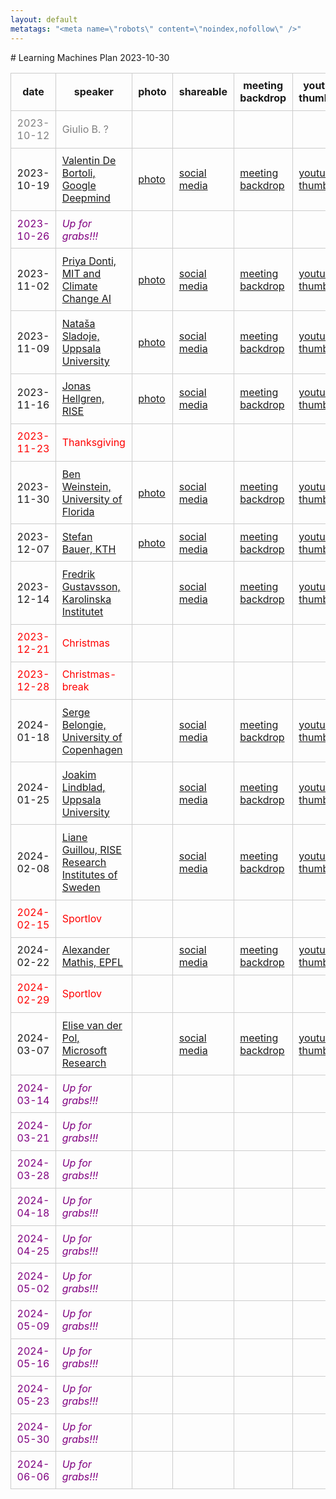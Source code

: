 ```yaml
---
layout: default
metatags: "<meta name=\"robots\" content=\"noindex,nofollow\" />"
---
```

<style type="text/css" scoped>
td, th {border: 1px solid #ccc; padding: 0.6em;}
table {border-collapse: collapse;}
</style># Learning Machines Plan 2023-10-30

| date | speaker                                   | photo | shareable | meeting backdrop | youtube thumbnail | <a title="Speaker, Title, Abstract, Bio, Photo. Strikethrough means we don't have it yet.">comment</a>        |
| ---- | ----------------------------------------- | ----- | ----- | ----- | ----- | -------------- |
| <span style="color:grey"> 2023-10-12 </span> | <span style="color:grey"> Giulio B. ? </span> | <span style="color:grey">  </span> | <span style="color:grey">  </span> | <span style="color:grey">  </span> | <span style="color:grey">  </span> | <span style="color:grey"> ?~~TABP~~ </span> |
|  2023-10-19  |  [Valentin De Bortoli, Google Deepmind](2023-10-19.md)  |  [photo](photo-valentin-de-bortoli.jpg)  |  [social media ](social-media-valentin-de-bortoli.jpg)  |  [meeting backdrop ](meeting-backdrop-valentin-de-bortoli.jpg)  |  [youtube thumbnail ](youtube-thumbnail-valentin-de-bortoli.jpg)  |  STABP  |
| <span style="color:purple"> 2023-10-26 </span> | <span style="color:purple"> *Up for grabs!!!* </span> | <span style="color:purple">  </span> | <span style="color:purple">  </span> | <span style="color:purple">  </span> | <span style="color:purple">  </span> | <span style="color:purple"> ~~STABP~~ </span> |
|  2023-11-02  |  [Priya Donti, MIT and Climate Change AI](2023-11-02.md)  |  [photo](photo-priya-donti.jpg)  |  [social media ](social-media-priya-donti.jpg)  |  [meeting backdrop ](meeting-backdrop-priya-donti.jpg)  |  [youtube thumbnail ](youtube-thumbnail-priya-donti.jpg)  |  STABP  |
|  2023-11-09  |  [Nataša Sladoje, Uppsala University](2023-11-09.md)  |  [photo](photo-natasa-sladoje.jpg)  |  [social media ](social-media-natasa-sladoje.jpg)  |  [meeting backdrop ](meeting-backdrop-natasa-sladoje.jpg)  |  [youtube thumbnail ](youtube-thumbnail-natasa-sladoje.jpg)  |  STABP  |
|  2023-11-16  |  [Jonas Hellgren, RISE](2023-11-16.md)  |  [photo](photo-jonas-hellgren.jpg)  |  [social media ](social-media-jonas-hellgren.jpg)  |  [meeting backdrop ](meeting-backdrop-jonas-hellgren.jpg)  |  [youtube thumbnail ](youtube-thumbnail-jonas-hellgren.jpg)  |  STA~~B~~P  |
| <span style="color:red"> 2023-11-23 </span> | <span style="color:red"> Thanksgiving </span> | <span style="color:red">  </span> | <span style="color:red">  </span> | <span style="color:red">  </span> | <span style="color:red">  </span> | <span style="color:red"> CANCELLED </span> |
|  2023-11-30  |  [Ben Weinstein, University of Florida](2023-11-30.md)  |  [photo](photo-ben-weinstein.jpg)  |  [social media ](social-media-ben-weinstein.jpg)  |  [meeting backdrop ](meeting-backdrop-ben-weinstein.jpg)  |  [youtube thumbnail ](youtube-thumbnail-ben-weinstein.jpg)  |  STABP  |
|  2023-12-07  |  [Stefan Bauer, KTH](2023-12-07.md)  |  [photo](photo-stefan-bauer.jpg)  |  [social media ](social-media-stefan-bauer.jpg)  |  [meeting backdrop ](meeting-backdrop-stefan-bauer.jpg)  |  [youtube thumbnail ](youtube-thumbnail-stefan-bauer.jpg)  |  S~~TAB~~P  |
|  2023-12-14  |  [Fredrik Gustavsson, Karolinska Institutet](2023-12-14.md)  |    |  [social media ](social-media-fredrik-gustavsson.jpg)  |  [meeting backdrop ](meeting-backdrop-fredrik-gustavsson.jpg)  |  [youtube thumbnail ](youtube-thumbnail-fredrik-gustavsson.jpg)  |  S~~TABP~~  |
| <span style="color:red"> 2023-12-21 </span> | <span style="color:red"> Christmas </span> | <span style="color:red">  </span> | <span style="color:red">  </span> | <span style="color:red">  </span> | <span style="color:red">  </span> | <span style="color:red"> CANCELLED </span> |
| <span style="color:red"> 2023-12-28 </span> | <span style="color:red"> Christmas-break </span> | <span style="color:red">  </span> | <span style="color:red">  </span> | <span style="color:red">  </span> | <span style="color:red">  </span> | <span style="color:red"> CANCELLED </span> |
|  2024-01-18  |  [Serge Belongie, University of Copenhagen](2024-01-18.md)  |    |  [social media ](social-media-serge-belongie.jpg)  |  [meeting backdrop ](meeting-backdrop-serge-belongie.jpg)  |  [youtube thumbnail ](youtube-thumbnail-serge-belongie.jpg)  |  STAB~~P~~  |
|  2024-01-25  |  [Joakim Lindblad, Uppsala University](2024-01-25.md)  |    |  [social media ](social-media-joakim-lindblad.jpg)  |  [meeting backdrop ](meeting-backdrop-joakim-lindblad.jpg)  |  [youtube thumbnail ](youtube-thumbnail-joakim-lindblad.jpg)  |  S~~TABP~~  |
|  2024-02-08  |  [Liane Guillou, RISE Research Institutes of Sweden](2024-02-08.md)  |    |  [social media ](social-media-liane-guillou.jpg)  |  [meeting backdrop ](meeting-backdrop-liane-guillou.jpg)  |  [youtube thumbnail ](youtube-thumbnail-liane-guillou.jpg)  |  S~~TABP~~  |
| <span style="color:red"> 2024-02-15 </span> | <span style="color:red"> Sportlov </span> | <span style="color:red">  </span> | <span style="color:red">  </span> | <span style="color:red">  </span> | <span style="color:red">  </span> | <span style="color:red"> CANCELLED </span> |
|  2024-02-22  |  [Alexander Mathis, EPFL](2024-02-22.md)  |    |  [social media ](social-media-alexander-mathis.jpg)  |  [meeting backdrop ](meeting-backdrop-alexander-mathis.jpg)  |  [youtube thumbnail ](youtube-thumbnail-alexander-mathis.jpg)  |  STAB~~P~~  |
| <span style="color:red"> 2024-02-29 </span> | <span style="color:red"> Sportlov </span> | <span style="color:red">  </span> | <span style="color:red">  </span> | <span style="color:red">  </span> | <span style="color:red">  </span> | <span style="color:red"> CANCELLED </span> |
|  2024-03-07  |  [Elise van der Pol, Microsoft Research](2024-03-07.md)  |    |  [social media ](social-media-elise-van-der-pol.jpg)  |  [meeting backdrop ](meeting-backdrop-elise-van-der-pol.jpg)  |  [youtube thumbnail ](youtube-thumbnail-elise-van-der-pol.jpg)  |  S~~TABP~~  |
| <span style="color:purple"> 2024-03-14 </span> | <span style="color:purple"> *Up for grabs!!!* </span> | <span style="color:purple">  </span> | <span style="color:purple">  </span> | <span style="color:purple">  </span> | <span style="color:purple">  </span> | <span style="color:purple"> ~~STABP~~ </span> |
| <span style="color:purple"> 2024-03-21 </span> | <span style="color:purple"> *Up for grabs!!!* </span> | <span style="color:purple">  </span> | <span style="color:purple">  </span> | <span style="color:purple">  </span> | <span style="color:purple">  </span> | <span style="color:purple"> ~~STABP~~ </span> |
| <span style="color:purple"> 2024-03-28 </span> | <span style="color:purple"> *Up for grabs!!!* </span> | <span style="color:purple">  </span> | <span style="color:purple">  </span> | <span style="color:purple">  </span> | <span style="color:purple">  </span> | <span style="color:purple"> ~~STABP~~ </span> |
| <span style="color:purple"> 2024-04-18 </span> | <span style="color:purple"> *Up for grabs!!!* </span> | <span style="color:purple">  </span> | <span style="color:purple">  </span> | <span style="color:purple">  </span> | <span style="color:purple">  </span> | <span style="color:purple"> ~~STABP~~ </span> |
| <span style="color:purple"> 2024-04-25 </span> | <span style="color:purple"> *Up for grabs!!!* </span> | <span style="color:purple">  </span> | <span style="color:purple">  </span> | <span style="color:purple">  </span> | <span style="color:purple">  </span> | <span style="color:purple"> ~~STABP~~ </span> |
| <span style="color:purple"> 2024-05-02 </span> | <span style="color:purple"> *Up for grabs!!!* </span> | <span style="color:purple">  </span> | <span style="color:purple">  </span> | <span style="color:purple">  </span> | <span style="color:purple">  </span> | <span style="color:purple"> ~~STABP~~ </span> |
| <span style="color:purple"> 2024-05-09 </span> | <span style="color:purple"> *Up for grabs!!!* </span> | <span style="color:purple">  </span> | <span style="color:purple">  </span> | <span style="color:purple">  </span> | <span style="color:purple">  </span> | <span style="color:purple"> ~~STABP~~ </span> |
| <span style="color:purple"> 2024-05-16 </span> | <span style="color:purple"> *Up for grabs!!!* </span> | <span style="color:purple">  </span> | <span style="color:purple">  </span> | <span style="color:purple">  </span> | <span style="color:purple">  </span> | <span style="color:purple"> ~~STABP~~ </span> |
| <span style="color:purple"> 2024-05-23 </span> | <span style="color:purple"> *Up for grabs!!!* </span> | <span style="color:purple">  </span> | <span style="color:purple">  </span> | <span style="color:purple">  </span> | <span style="color:purple">  </span> | <span style="color:purple"> ~~STABP~~ </span> |
| <span style="color:purple"> 2024-05-30 </span> | <span style="color:purple"> *Up for grabs!!!* </span> | <span style="color:purple">  </span> | <span style="color:purple">  </span> | <span style="color:purple">  </span> | <span style="color:purple">  </span> | <span style="color:purple"> ~~STABP~~ </span> |
| <span style="color:purple"> 2024-06-06 </span> | <span style="color:purple"> *Up for grabs!!!* </span> | <span style="color:purple">  </span> | <span style="color:purple">  </span> | <span style="color:purple">  </span> | <span style="color:purple">  </span> | <span style="color:purple"> ~~STABP~~ </span> |
